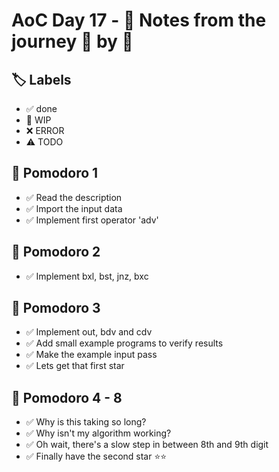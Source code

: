 # AoC Day 17 - 📝 Notes from the journey 🍅 by 🍅

## 🏷️ Labels

- ✅ done
- 🚧 WIP
- ❌ ERROR
- ⚠️ TODO

## 🍅 Pomodoro 1
- ✅ Read the description
- ✅ Import the input data
- ✅ Implement first operator 'adv'

## 🍅 Pomodoro 2
- ✅ Implement bxl, bst, jnz, bxc

## 🍅 Pomodoro 3
- ✅ Implement out, bdv and cdv
- ✅ Add small example programs to verify results
- ✅ Make the example input pass
- ✅ Lets get that first star

## 🍅 Pomodoro 4 - 8
- ✅ Why is this taking so long? 
- ✅ Why isn't my algorithm working?
- ✅ Oh wait, there's a slow step in between 8th and 9th digit
- ✅ Finally have the second star ⭐️⭐️

